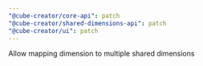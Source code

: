 ```yaml
---
"@cube-creator/core-api": patch
"@cube-creator/shared-dimensions-api": patch
"@cube-creator/ui": patch
---
```


Allow mapping dimension to multiple shared dimensions
